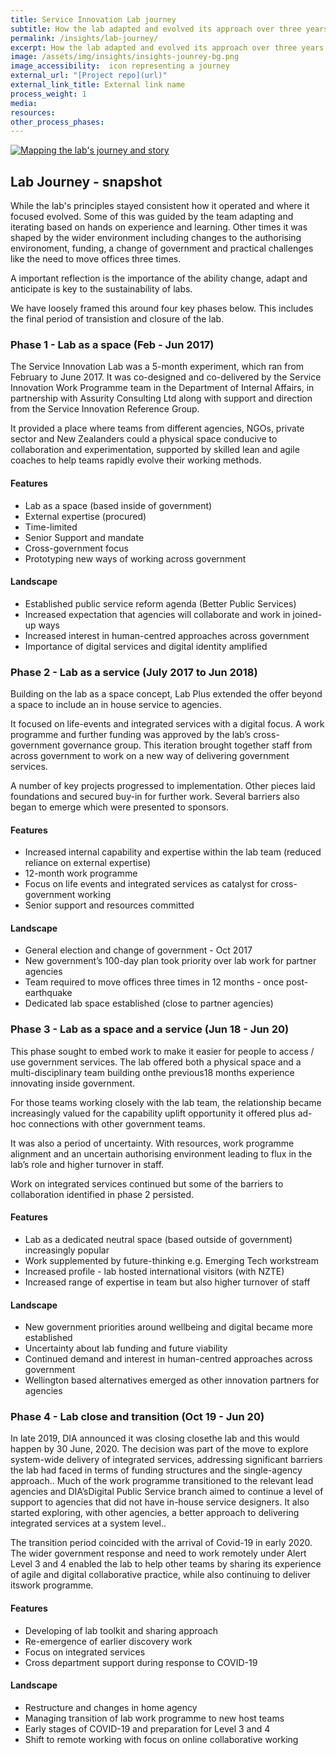 ```yaml
---
title: Service Innovation Lab journey
subtitle: How the lab adapted and evolved its approach over three years
permalink: /insights/lab-journey/
excerpt: How the lab adapted and evolved its approach over three years
image: /assets/img/insights/insights-jounrey-bg.png
image_accessibility:  icon representing a journey
external_url: "[Project repo](url)"
external_link_title: External link name
process_weight: 1
media:
resources:
other_process_phases:
---
```


[![Mapping the lab's journey and story](/staging-site/assets/img/insights/lab-miro-timeline.jpg)](/staging-site/assets/img/insights/lab-miro-timeline.jpg)

## Lab Journey - snapshot

While the lab's principles stayed consistent how it operated and where it focused evolved. Some of this was guided by the team adapting and iterating based on hands on experience and learning. Other times it was shaped by the wider environment including changes to the authorising environoment, funding, a change of government and practical challenges like the need to move offices three times.

A important reflection is the importance of the ability change, adapt and anticipate is key to the sustainability of labs.

We have loosely framed this around four key phases below. This includes the final period of transistion and closure of the lab.

### Phase 1 - Lab as a space (Feb - Jun 2017)

The Service Innovation Lab  was a 5-month experiment, which ran from February to June 2017. It was co-designed and co-delivered by the Service Innovation Work Programme team in the Department of Internal Affairs, in partnership with Assurity Consulting Ltd along with support and direction from the Service Innovation Reference Group.

It provided a place where teams  from different agencies, NGOs, private sector and New Zealanders could a physical space conducive to collaboration and experimentation, supported by skilled lean and agile coaches to help teams rapidly evolve their working methods.

#### Features

- Lab as a space (based inside of government)
- External expertise (procured)
- Time-limited
- Senior Support and mandate
- Cross-government focus
- Prototyping new ways of working across government

#### Landscape

- Established public service reform agenda (Better Public Services)
- Increased expectation that agencies will collaborate and work in joined-up ways
- Increased interest in human-centred approaches across government
- Importance of digital services and digital identity amplified

### Phase 2 - Lab as a service (July 2017 to Jun 2018)

Building on the lab as a space concept, Lab Plus extended the offer beyond a space to include an in house service  to agencies.

It focused on life-events and integrated services with a digital focus. A work programme and further funding was approved by the lab’s cross-government governance group. This iteration brought together staff from across government to work on a new way of delivering government services.

A number of key projects  progressed to implementation. Other pieces laid foundations and secured buy-in for further work. Several barriers also began to emerge which were presented to sponsors.

#### Features

- Increased internal capability and expertise within the lab team (reduced reliance on external expertise)
- 12-month work programme
- Focus on life events and integrated services as catalyst for cross-government working
- Senior support and resources committed

#### Landscape

- General election and change of government - Oct 2017
- New government’s 100-day plan took priority over lab work for partner agencies
- Team required to move offices three times in 12 months - once post-earthquake
- Dedicated lab space established (close to partner agencies)

### Phase 3 - Lab as a space and a service (Jun 18 - Jun 20)

This phase sought to embed work to make it easier for people to access / use government services. The lab offered both a physical space and a multi-disciplinary team building onthe previous18 months experience innovating inside government.

For those teams working closely with the lab team, the relationship became increasingly valued for the capability uplift opportunity it offered plus ad-hoc connections with other government teams.

It was also a period of uncertainty. With resources, work programme alignment and an uncertain authorising environment leading to flux in the lab’s role and higher turnover in staff.

Work on integrated services continued but some of the barriers to collaboration identified in phase 2 persisted.

#### Features

- Lab as a dedicated neutral space (based outside of government) increasingly popular
- Work supplemented by future-thinking e.g. Emerging Tech workstream
- Increased profile - lab hosted international visitors (with NZTE)
- Increased range of expertise in team but also higher turnover of staff

#### Landscape

- New government priorities around wellbeing and digital became more established
- Uncertainty about lab funding and future viability
- Continued demand and interest in human-centred approaches across government
- Wellington based alternatives emerged as other innovation partners for agencies

### Phase 4 - Lab close and transition (Oct 19 -  Jun 20)

In late 2019, DIA announced it was closing closethe lab and this would happen  by 30 June, 2020. The decision was part of the move to explore system-wide delivery of integrated services, addressing  significant barriers the lab had faced in terms of funding structures and the single-agency approach.. Much of the work programme transitioned to the relevant lead agencies and DIA’sDigital Public Service branch aimed to continue a level of support to agencies that did not have  in-house service designers. It also started exploring, with other agencies, a better approach to delivering integrated services at a system level..

The transition period coincided with the arrival of Covid-19 in early 2020. The wider government response and need to work remotely under Alert Level 3 and 4 enabled the lab to help other teams by sharing its experience of agile and digital collaborative practice, while also  continuing to deliver itswork programme.

#### Features

- Developing of lab toolkit and sharing approach
- Re-emergence of earlier discovery work
- Focus on integrated services
- Cross department support during response to COVID-19

#### Landscape

- Restructure and changes in home agency
- Managing transition of lab work programme to new host teams
- Early stages of COVID-19 and preparation for Level 3 and 4
- Shift to remote working with focus on online collaborative working
